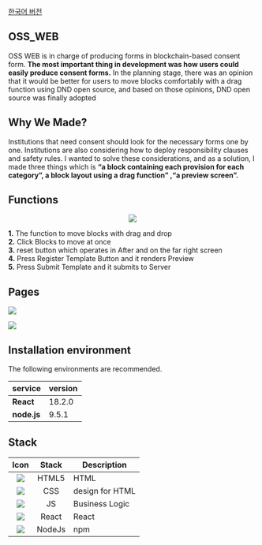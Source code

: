 





[한국어 버전](https://github.com/2023-oss/OSS-WEB/blob/main/README.md)

## OSS_WEB
OSS WEB is in charge of producing forms in blockchain-based consent form. **The most important thing in development was how users could easily produce consent forms.** In the planning stage, there was an opinion that it would be better for users to move blocks comfortably with a drag function using DND open source, and based on those opinions, DND open source was finally adopted
## Why We Made?
Institutions that need consent should look for the necessary forms one by one. Institutions are also considering how to deploy responsibility clauses and safety rules. I wanted to solve these considerations, and as a solution, I made three things which is **“a block containing each provision for each category”, a block layout using a drag function” ,“a preview screen”.**
## Functions


 <p align="center"> <img src="https://github.com/2023-oss/OSS-ISSUER/assets/102888719/6828fb42-856e-4f2a-8ae7-d70669edac10"> </p>
 

 **1.** The function to move blocks with drag and drop
 <br/>
 **2.** Click Blocks to move at once
  <br/>
 **3.** reset button which operates in After and on the far right screen
  <br/>
 **4.** Press Register Template Button and it renders Preview
  <br/>
 **5.** Press Submit Template and it submits to Server

 ## Pages
<p>
<img src="https://github.com/2023-oss/OSS-WEB/assets/102888719/6a0ad2c5-1476-43f1-9a90-a124aab8376a">
</p>
<p>
<img src="https://github.com/2023-oss/OSS-WEB/assets/102888719/ad414a3e-ce1f-4f4e-a886-cf741eeaa27b">
</p>



## Installation environment

The following environments are recommended.

| service           | version  |
| ----------------- | -------- |
| **React**        | 18.2.0      |
| **node.js**      | 9.5.1    |


## Stack
|                             Icon                              |   Stack   | Description                                      |
| :-----------------------------------------------------------: | :-------: | ------------------------------------------------ |
| <img src="https://img.shields.io/badge/HTML5-E34F26?style=flat-square&logo=html5&logoColor=white"/>    |  HTML5   | HTML                               |
|  <img src="https://img.shields.io/badge/CSS3-1572B6?style=flat-square&logo=css3&logoColor=white"/>  |  CSS  |  design for HTML  
|  <img src="https://img.shields.io/badge/JavaScript-F7DF1E?style=flat-square&logo=javascript&logoColor=black"/>  |  JS   | Business Logic        
| <img src="https://img.shields.io/badge/React-61DAFB?style=flat-square&logo=React&logoColor=black"/>|  React   | React
| <img src="https://img.shields.io/badge/Node.js-339933?style=flat-square&logo=Node.js&logoColor=white"/>|  NodeJs  | npm



